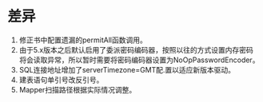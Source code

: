 # 差异


1. 修正书中配置遗漏的permitAll函数调用。
2. 由于5.x版本之后默认启用了委派密码编码器，按照以往的方式设置内存密码将会读取异常，所以暂时需要将密码编码器设置为NoOpPasswordEncoder。
3. SQL连接地址增加了serverTimezone=GMT配.置以适应新版本驱动。
4. 建表语句单引号改反引号。
5. Mapper扫描路径根据实际情况调整。